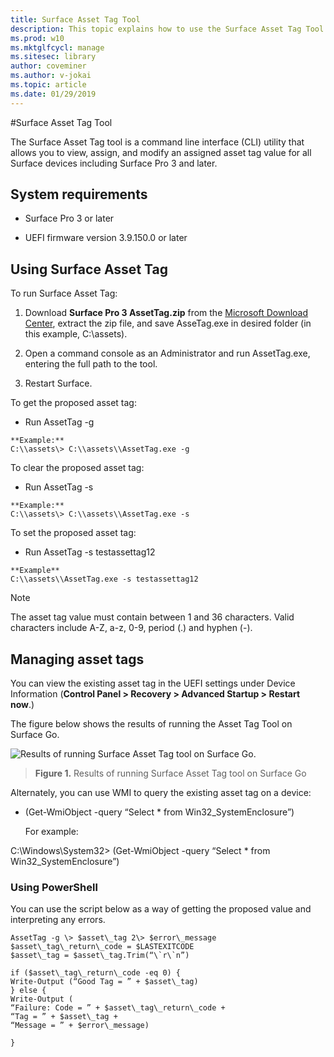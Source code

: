 ```yaml
---
title: Surface Asset Tag Tool
description: This topic explains how to use the Surface Asset Tag Tool.
ms.prod: w10
ms.mktglfcycl: manage
ms.sitesec: library
author: coveminer
ms.author: v-jokai
ms.topic: article
ms.date: 01/29/2019
---
```


#Surface Asset Tag Tool

The Surface Asset Tag tool is a command line interface (CLI) utility
that allows you to view, assign, and modify an assigned asset tag value
for all Surface devices including Surface Pro 3 and later.

## System requirements

  - Surface Pro 3 or later

  - UEFI firmware version 3.9.150.0 or later

## Using Surface Asset Tag 

To run Surface Asset Tag:

1.  Download **Surface Pro 3 AssetTag.zip** from the [Microsoft Download
    Center](http://www.microsoft.com/en-us/download/details.aspx?id=44076),
    extract the zip file, and save AsseTag.exe in desired folder (in
    this example, C:\\assets).

2.  Open a command console as an Administrator and run AssetTag.exe,
    entering the full path to the tool.

3.  Restart Surface.

   
To get the proposed asset tag:

  - Run AssetTag -g
   ```
   **Example:**  
 C:\\assets\> C:\\assets\\AssetTag.exe -g
  ```
 
 To clear the proposed asset tag:

  - Run AssetTag -s
   ```
   **Example:**  
 C:\\assets\> C:\\assets\\AssetTag.exe -s
  ```
To set the proposed asset tag:

  - Run AssetTag -s testassettag12
```
**Example** 
C:\\assets\\AssetTag.exe -s testassettag12
```

>[!NOTE]
>The asset tag value must contain between 1 and 36 characters.
Valid characters include A-Z, a-z, 0-9, period (.) and hyphen (-).


## Managing asset tags

You can view the existing asset tag in the UEFI settings under Device
Information (**Control Panel \> Recovery \> Advanced Startup \> Restart
now**.)

The figure below shows the results of running the Asset Tag Tool on
Surface Go.

![Results of running Surface Asset Tag tool on Surface Go.
](media/image1.png)

> **Figure 1.** Results of running Surface Asset Tag tool on Surface Go

Alternately, you can use WMI to query the existing asset tag on a
device:

  - (Get-WmiObject -query “Select \* from Win32\_SystemEnclosure”)
    
    For example:

C:\\Windows\\System32\> (Get-WmiObject -query “Select \* from
Win32\_SystemEnclosure”)

### Using PowerShell

You can use the script below as a way of getting the proposed value and
interpreting any errors.

 ```
AssetTag -g \> $asset\_tag 2\> $error\_message  
$asset\_tag\_return\_code = $LASTEXITCODE  
$asset\_tag = $asset\_tag.Trim(“\`r\`n”)

if ($asset\_tag\_return\_code -eq 0) {  
Write-Output (“Good Tag = ” + $asset\_tag)  
} else {  
Write-Output (  
“Failure: Code = ” + $asset\_tag\_return\_code +  
“Tag = ” + $asset\_tag +  
“Message = ” + $error\_message)

}
 ```

